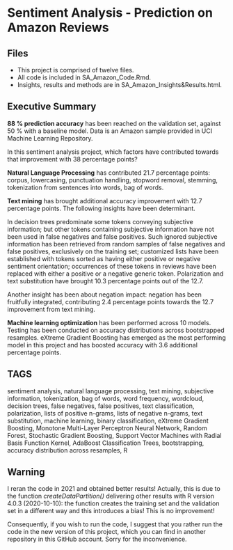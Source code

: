 # Sentiment Analysis - Prediction on Amazon Reviews

## Files

- This project is comprised of twelve files. 
- All code is included in SA_Amazon_Code.Rmd. 
- Insights, results and methods are in SA_Amazon_Insights&Results.html. 

## Executive Summary

**88 % prediction accuracy** has been reached on the validation set, against 50 % with a baseline model. Data is an Amazon sample provided in UCI Machine Learning Repository.

In this sentiment analysis project, which factors have contributed towards that improvement with 38 percentage points?

**Natural Language Processing** has contributed 21.7 percentage points: corpus, lowercasing, punctuation handling, stopword removal, stemming, tokenization from sentences into words, bag of words. 

**Text mining** has brought additional accuracy improvement with 12.7 percentage points. The following insights have been determinant. 

In decision trees predominate some tokens conveying subjective information; but other tokens containing subjective information have not been used in false negatives and false positives. Such ignored subjective information has been retrieved from random samples of false negatives and false positives, exclusively on the training set; customized lists have been established with tokens sorted as having either positive or negative sentiment orientation; occurrences of these tokens in reviews have been replaced with either a positive or a negative generic token. Polarization and text substitution have brought 10.3 percentage points out of the 12.7.

Another insight has been about negation impact: negation has been fruitfully integrated, contributing 2.4 percentage points towards the 12.7 improvement from text mining. 

**Machine learning optimization** has been performed across 10 models. Testing has been conducted on accuracy distributions across bootstrapped resamples. eXtreme Gradient Boosting has emerged as the most performing model in this project and has boosted accuracy with 3.6 additional percentage points. 
 


## TAGS
sentiment analysis, natural language processing, text mining, subjective information, tokenization, bag of words, word frequency, wordcloud, decision trees, false negatives, false positives, text classification, polarization, lists of positive n-grams, lists of negative n-grams, text substitution, machine learning, binary classification, eXtreme Gradient Boosting, Monotone Multi-Layer Perceptron Neural Network, Random Forest, Stochastic Gradient Boosting, Support Vector Machines with Radial Basis Function Kernel, AdaBoost Classification Trees, bootstrapping, accuracy distribution across resamples, R



## Warning
I reran the code in 2021 and obtained better results! Actually, this is due to the function *createDataPartition()* delivering other results with R version 4.0.3 (2020-10-10): the function creates the training set and the validation set in a different way and this introduces a bias! This is no improvement!

Consequently, if you wish to run the code, I suggest that you rather run the code in the new version of this project, which you can find in another repository in this GitHub account. Sorry for the inconvenience. 
